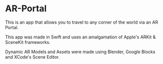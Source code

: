 # AR-Portal
This is an app that allows you to travel to any corner of the world via an AR Portal.

This app was made in Swift and uses an amalgamation of Apple's ARKit & SceneKit frameworks. 

Dynamic AR Models and Assets were made using Blender, Google Blocks and XCode's Scene Editor.
